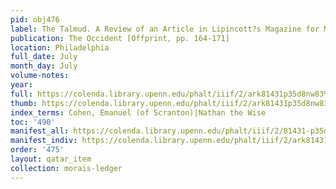 ```yaml
---
pid: obj476
label: The Talmud. A Review of an Article in Lipincott?s Magazine for May, 1868.
publication: The Occident [Offprint, pp. 164-171]
location: Philadelphia
full_date: July
month_day: July
volume-notes:
year:
full: https://colenda.library.upenn.edu/phalt/iiif/2/ark81431p35d8nw83%2FSHA256E-s6553218--898f9575030a91ea437faab6bd89f727f9b8da9ed0255d16be26b5de0cddbaa7.jpeg/full/3500,/0/default.jpg
thumb: https://colenda.library.upenn.edu/phalt/iiif/2/ark81431p35d8nw83%2FSHA256E-s6553218--898f9575030a91ea437faab6bd89f727f9b8da9ed0255d16be26b5de0cddbaa7.jpeg/full/!200,200/0/default.jpg
index_terms: Cohen, Emanuel (of Scranton)|Nathan the Wise
toc: '490'
manifest_all: https://colenda.library.upenn.edu/phalt/iiif/2/81431-p35d8nw83/manifest
manifest_indiv: https://colenda.library.upenn.edu/phalt/iiif/2/ark81431p35d8nw83%2FSHA256E-s6553218--898f9575030a91ea437faab6bd89f727f9b8da9ed0255d16be26b5de0cddbaa7.jpeg
order: '475'
layout: qatar_item
collection: morais-ledger
---
```

